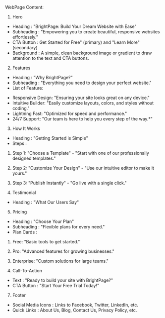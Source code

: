 WebPage Content:

1. Hero 
- Heading : "BrightPage: Build Your Dream Website with Ease"
- Subheading : "Empowering you to create beautiful, responsive websites effortlessly."
- CTA Button : Get Started for Free" (primary) and "Learn More" (secondary)
- Background : A simple, clean background image or gradient to draw attention to the text and CTA buttons.

2. Features 
- Heading : "Why BrightPage?"
- Subheading : "Everything you need to design your perfect website."
- List of Feature: 
* Responsive Design: "Ensuring your site looks great on any device."
* Intuitive Builder: "Easily customize layouts, colors, and styles without coding."
* Lightning Fast: "Optimized for speed and performance."
* 24/7 Support: "Our team is here to help you every step of the way.*"

3. How It Works
- Heading : "Getting Started is Simple"
- Steps : 
1. Step 1: "Choose a Template" - "Start with one of our professionally designed templates."
2. Step 2: "Customize Your Design" - "Use our intuitive editor to make it yours."
3. Step 3: "Publish Instantly" - "Go live with a single click."  

4. Testimonial
- Heading : "What Our Users Say"

5. Pricing
- Heading : "Choose Your Plan"
- Subheading : "Flexible plans for every need."
- Plan Cards : 
1. Free: "Basic tools to get started."
2. Pro: "Advanced features for growing businesses."
3. Enterprise: "Custom solutions for large teams."

6. Call-To-Action
- Text : "Ready to build your site with BrightPage?"
- CTA Button : "Start Your Free Trial Today!"

7. Footer
- Social Media Icons : Links to Facebook, Twitter, LinkedIn, etc.
- Quick Links : About Us, Blog, Contact Us, Privacy Policy, etc.


